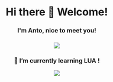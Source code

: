 <div align="center">
<h1>Hi there 👋 Welcome!</h1>
<h3>I'm Anto, nice to meet you!</h3>
<h3>
    <img src="https://readme-typing-svg.demolab.com?font=Fira+Code&duration=2000&pause=1000&color=BF56F7&center=true&vCenter=true&width=435&lines=cybersecurity+engineer;developer+fullstack" />
</h3>
<h3>🌱 I’m currently learning LUA !</h3>
</div>


<div align="center">
<img src="https://github-readme-stats.vercel.app/api/top-langs/?username=AntoPAA&theme=radical&layout=compact" />
</div>
